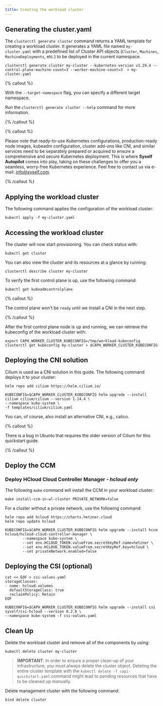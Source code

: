 ```yaml
---
title: Creating the workload cluster
---
```


## Generating the cluster.yaml

The `clusterctl generate cluster` command returns a YAML template for creating a workload cluster.
It generates a YAML file named `my-cluster.yaml` with a predefined list of Cluster API objects (`Cluster`, `Machines`, `MachineDeployments`, etc.) to be deployed in the current namespace.

```shell
clusterctl generate cluster my-cluster --kubernetes-version v1.29.4 --control-plane-machine-count=3 --worker-machine-count=3  > my-cluster.yaml
```

{% callout %}

With the `--target-namespace` flag, you can specify a different target namespace.

Run the `clusterctl generate cluster --help` command for more information.

{% /callout %}

{% callout %}

Please note that ready-to-use Kubernetes configurations, production-ready node images, kubeadm configuration, cluster add-ons like CNI, and similar services need to be separately prepared or acquired to ensure a comprehensive and secure Kubernetes deployment. This is where **Syself Autopilot** comes into play, taking on these challenges to offer you a seamless, worry-free Kubernetes experience. Feel free to contact us via e-mail: <info@syself.com>.

{% /callout %}

## Applying the workload cluster

The following command applies the configuration of the workload cluster:

```shell
kubectl apply -f my-cluster.yaml
```

## Accessing the workload cluster

The cluster will now start provisioning. You can check status with:

```shell
kubectl get cluster
```

You can also view the cluster and its resources at a glance by running:

```shell
clusterctl describe cluster my-cluster
```

To verify the first control plane is up, use the following command:

```shell
kubectl get kubeadmcontrolplane
```

{% callout %}

The control plane won’t be `ready` until we install a CNI in the next step.

{% /callout %}

After the first control plane node is up and running, we can retrieve the kubeconfig of the workload cluster with:

```shell
export CAPH_WORKER_CLUSTER_KUBECONFIG=/tmp/workload-kubeconfig
clusterctl get kubeconfig my-cluster > $CAPH_WORKER_CLUSTER_KUBECONFIG
```

## Deploying the CNI solution

Cilium is used as a CNI solution in this guide. The following command deploys it to your cluster:

```shell
helm repo add cilium https://helm.cilium.io/

KUBECONFIG=$CAPH_WORKER_CLUSTER_KUBECONFIG helm upgrade --install cilium cilium/cilium --version 1.14.4 \
--namespace kube-system \
-f templates/cilium/cilium.yaml
```

You can, of course, also install an alternative CNI, e.g., calico.

{% callout %}

There is a bug in Ubuntu that requires the older version of Cilium for this quickstart guide.

{% /callout %}

## Deploy the CCM

### Deploy HCloud Cloud Controller Manager - _hcloud only_

The following `make` command will install the CCM in your workload cluster:

`make install-ccm-in-wl-cluster PRIVATE_NETWORK=false`

For a cluster without a private network, use the following command:

```shell
helm repo add hcloud https://charts.hetzner.cloud
helm repo update hcloud

KUBECONFIG=$CAPH_WORKER_CLUSTER_KUBECONFIG helm upgrade --install hccm hcloud/hcloud-cloud-controller-manager \
        --namespace kube-system \
        --set env.HCLOUD_TOKEN.valueFrom.secretKeyRef.name=hetzner \
        --set env.HCLOUD_TOKEN.valueFrom.secretKeyRef.key=hcloud \
        --set privateNetwork.enabled=false
```

## Deploying the CSI (optional)

```shell
cat << EOF > csi-values.yaml
storageClasses:
- name: hcloud-volumes
  defaultStorageClass: true
  reclaimPolicy: Retain
EOF

KUBECONFIG=$CAPH_WORKER_CLUSTER_KUBECONFIG helm upgrade --install csi syself/csi-hcloud --version 0.2.0 \
--namespace kube-system -f csi-values.yaml
```

## Clean Up

Delete the workload cluster and remove all of the components by using:

```shell
kubectl delete cluster my-cluster
```

> **IMPORTANT**: In order to ensure a proper clean-up of your infrastructure, you must always delete the cluster object. Deleting the entire cluster template with the `kubectl delete -f capi-quickstart.yaml` command might lead to pending resources that have to be cleaned up manually.

Delete management cluster with the following command:

```shell
kind delete cluster
```
